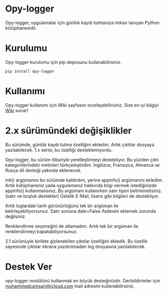 # Opy-logger

Opy-logger, uygulamalar için günlük kaydı tutmanıza imkan tanıyan Python kütüphanesidir.


# Kurulumu

Opy-logger kurulumu için pip deposunu kullanabilirsiniz. 

	pip install opy-logger


# Kullanımı

Opy-logger kullanımı için Wiki sayfasını inceleyebilirsiniz. Size en iyi bilgiyi [Wiki](https://github.com/muhammedcamsari/opy-logger/wiki) sunar!


# 2.x sürümündeki değişiklikler

Bu sürümde, günlük kaydı tutma özelliğini ekledim. Artık çıktılar dosyaya yazılabilecek. 1.x serisi, bu özelliği desteklemiyordu.

Opy-logger, bu sürüm itibariyle yerelleştirmeyi destekliyor. Bu yüzden çıktı kategorilerindeki metinleri türkçeleştirdim. İngilizce, Fransızca, Almanca ve Rusça dil desteği yakında eklenecek. 

init() argümanını bu sürümde kaldırdım, yerine appinfo() argümanını ekledim. Artık kütüphaneniz yada uygulamanız hakkında bilgi vermek istediğinizde appinfo() kullanmalısınız. Bu argümanı kullanırken satır tipini belirlemelisiniz. (satır ve boşluk destekler) Üstelik E-Mail, lisans gibi bilgileri de destekliyor.

Artık loglardaki tarih görünürlüğünü tek bir argüman ile belirleyebiliyorsunuz. Satır sonuna date=False ifadesini eklemek zorunda değilsiniz.

Renklendirme seçeneğini de atlamadım. Artık tek bir argüman ile renklendirmeyi kapatabiliyorsunuz.

2.1 sürümüyle birlikte gizlenebilen çıktılar özelliğini ekledik. Bu özellik sayesinde çıktılar ekrana yazdırılmadan log dosyasına yazılabilecek.


# Destek Ver

opy-logger modülünü kullanmak en büyük desteğinizdir. Geribildirimler için muhammedcamsari@icloud.com mail adresini kullanabilirsiniz.